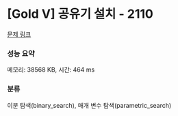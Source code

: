 # [Gold V] 공유기 설치 - 2110 

[문제 링크](https://www.acmicpc.net/problem/2110) 

### 성능 요약

메모리: 38568 KB, 시간: 464 ms

### 분류

이분 탐색(binary_search), 매개 변수 탐색(parametric_search)

